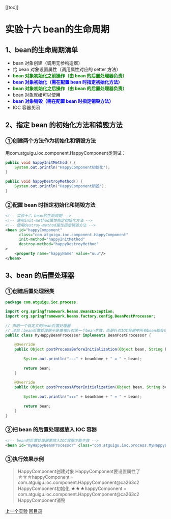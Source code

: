 [[toc]]

# 实验十六 bean的生命周期

## 1、bean的生命周期清单

- bean 对象创建（调用无参构造器）
- 给 bean 对象设置属性（调用属性对应的 setter 方法）
- <span style="color:green;font-weight:bold;">bean 对象初始化之前操作（由 bean 的后置处理器负责）</span>
- <span style="color:blue;font-weight:bold;">bean 对象初始化（需在配置 bean 时指定初始化方法）</span>
- <span style="color:green;font-weight:bold;">bean 对象初始化之后操作（由 bean 的后置处理器负责）</span>
- bean 对象就绪可以使用
- <span style="color:blue;font-weight:bold;">bean 对象销毁（需在配置 bean 时指定销毁方法）</span>
- IOC 容器关闭



## 2、指定 bean 的初始化方法和销毁方法

### ①创建两个方法作为初始化和销毁方法

用com.atguigu.ioc.component.HappyComponent类测试：

```java
public void happyInitMethod() {
    System.out.println("HappyComponent初始化");
}
    
public void happyDestroyMethod() {
    System.out.println("HappyComponent销毁");
}
```



### ②配置 bean 时指定初始化和销毁方法

```xml
<!-- 实验十六 bean的生命周期 -->
<!-- 使用init-method属性指定初始化方法 -->
<!-- 使用destroy-method属性指定销毁方法 -->
<bean id="happyComponent"
      class="com.atguigu.ioc.component.HappyComponent"
      init-method="happyInitMethod"
      destroy-method="happyDestroyMethod"
>
    <property name="happyName" value="uuu"/>
</bean>
```



## 3、bean 的后置处理器

### ①创建后置处理器类

```java
package com.atguigu.ioc.process;
    
import org.springframework.beans.BeansException;
import org.springframework.beans.factory.config.BeanPostProcessor;
    
// 声明一个自定义的bean后置处理器
// 注意：bean后置处理器不是单独针对某一个bean生效，而是针对IOC容器中所有bean都会执行
public class MyHappyBeanProcessor implements BeanPostProcessor {
    
    @Override
    public Object postProcessBeforeInitialization(Object bean, String beanName) throws BeansException {
    
        System.out.println("☆☆☆" + beanName + " = " + bean);
    
        return bean;
    }
    
    @Override
    public Object postProcessAfterInitialization(Object bean, String beanName) throws BeansException {
    
        System.out.println("★★★" + beanName + " = " + bean);
    
        return bean;
    }
}
```



### ②把 bean 的后置处理器放入 IOC 容器

```xml
<!-- bean的后置处理器要放入IOC容器才能生效 -->
<bean id="myHappyBeanProcessor" class="com.atguigu.ioc.process.MyHappyBeanProcessor"/>
```



### ③执行效果示例

> HappyComponent创建对象
> HappyComponent要设置属性了
> ☆☆☆happyComponent = com.atguigu.ioc.component.HappyComponent@ca263c2
> HappyComponent初始化
> ★★★happyComponent = com.atguigu.ioc.component.HappyComponent@ca263c2
> HappyComponent销毁



[上一个实验](experiment15.html) [回目录](../verse03.html)